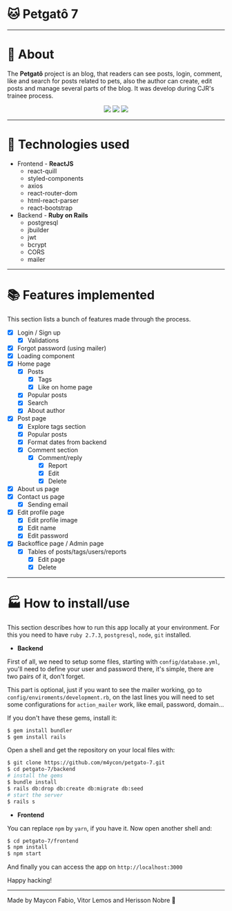 # 🐱 Petgatô 7

<!-- <h1 align="center">
  <img height="200px" src="./readme-images/Screenshot_2.png" />
</h1> -->

----------

# 📄 About

The **Petgatô** project is an blog, that readers can see posts, login, comment, like and search for posts related to pets, also the author can create, edit posts and manage several parts of the blog. It was develop during CJR's trainee process.



<p align="center">
  <a href="https://github.com/m4ycon" alt="Contributor Maycon" target="_blank">
    <img src="https://img.shields.io/badge/Contributor-Maycon%20Fabio-blue" /></a>
  
  <a href="https://github.com/vitorino99" alt="Contributor Vitor" target="_blank">
    <img src="https://img.shields.io/badge/Contributor-Vitor%20Lemos-blue" /></a>
  
  <a href="https://github.com/herissonnobre" alt="Contributor Herisson" target="_blank">
    <img src="https://img.shields.io/badge/Contributor-Herisson%20Nobre-blue" /></a>
</p>

----------

# 🧰 Technologies used
- Frontend - **ReactJS**
  - react-quill
  - styled-components
  - axios
  - react-router-dom
  - html-react-parser
  - react-bootstrap
- Backend - **Ruby on Rails**
  - postgresql
  - jbuilder
  - jwt
  - bcrypt
  - CORS
  - mailer

----------

# 📚 Features implemented
This section lists a bunch of features made through the process.
  - [x] Login / Sign up
    - [x] Validations
  - [x] Forgot password (using mailer)
  - [x] Loading component
  - [x] Home page
    - [x] Posts
      - [x] Tags
      - [x] Like on home page
    - [x] Popular posts
    - [x] Search
    - [x] About author
  - [x] Post page
    - [x] Explore tags section
    - [x] Popular posts
    - [x] Format dates from backend
    - [x] Comment section
      - [x] Comment/reply
        - [x] Report
        - [x] Edit
        - [x] Delete
  - [x] About us page
  - [x] Contact us page
    - [x] Sending email
  - [x] Edit profile page
    - [x] Edit profile image
    - [x] Edit name
    - [x] Edit password
  - [x] Backoffice page / Admin page
    - [x] Tables of posts/tags/users/reports
      - [x] Edit page
      - [x] Delete

----------

# 🏭 How to install/use

This section describes how to run this app locally at your environment. For this you need to have `ruby 2.7.3`, `postgresql`, `node`, `git` installed.

- **Backend**

First of all, we need to setup some files, starting with `config/database.yml`, you'll need to define your user and password there, it's simple, there are two pairs of it, don't forget.

This part is optional, just if you want to see the mailer working, go to `config/enviroments/development.rb`, on the last lines you will need to set some configurations for `action_mailer` work, like email, password, domain...

If you don't have these gems, install it:
```bash
$ gem install bundler
$ gem install rails
```

Open a shell and get the repository on your local files with:
```bash
$ git clone https://github.com/m4ycon/petgato-7.git
$ cd petgato-7/backend
# install the gems
$ bundle install
$ rails db:drop db:create db:migrate db:seed
# start the server
$ rails s
```

- **Frontend**

You can replace `npm` by `yarn`, if you have it. Now open another shell and:

```bash
$ cd petgato-7/frontend
$ npm install
$ npm start
```

And finally you can access the app on `http://localhost:3000`

Happy hacking!

----------

Made by Maycon Fabio, Vitor Lemos and Herisson Nobre 🚀

